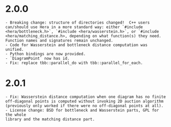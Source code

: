 # 2.0.0
    - Breaking change: structure of directories changed!  C++ users can/should use Hera in a more standard way: either `#include <hera/bottleneck.h>`, `#include <hera/wasserstein.h>`, or `#include <hera/matching_distance.h>, depending on what function(s) they need. Function names and signatures remain unchanged.
    - Code for Wasserstein and bottleneck distance computation was unified.
    - Python bindings are now provided.
    - `DiagramPoint` now has id.
    - Fix: replace tbb::parallel_do with tbb::parallel_for_each.

# 2.0.1
    - Fix: Wasserstein distance computation when one diagram has no finite
    off-diagonal points is computed without invoking 2D auction algorithm
    (previously only worked if there were no off-diagonal points at all).
    - License change: BSD for bottleneck and Wasserstein parts, GPL for the whole
    library and the matching distance part.
